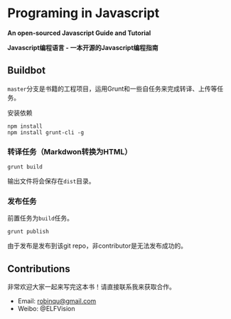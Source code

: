 # Programing in Javascript
**An open-sourced Javascript Guide and Tutorial**

**Javascript编程语言 - 一本开源的Javascript编程指南**

## Buildbot


`master`分支是书籍的工程项目，运用Grunt和一些自任务来完成转译、上传等任务。

安装依赖
```
npm install
npm install grunt-cli -g
```

### 转译任务（Markdwon转换为HTML）

```
grunt build
```
输出文件将会保存在`dist`目录。

### 发布任务

前置任务为`build`任务。


```
grunt publish
```

由于发布是发布到该git repo，非contributor是无法发布成功的。

## Contributions

非常欢迎大家一起来写完这本书！请直接联系我来获取合作。

* Email: robinqu@gmail.com
* Weibo: @ELFVision
